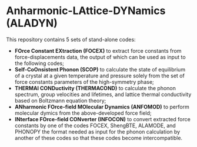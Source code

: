 # Anharmonic-LAttice-DYNamics (ALADYN)
This repository contains 5 sets of stand-alone codes:
- **FOrce Constant EXtraction (FOCEX)** to extract force constants from force-displacements data, the output of which can be used as input to the following codes;
- **Self-CoOnsistent Phonon (SCOP)** to calculate the state of equilibrium of a crystal at a given temperature and pressure solely from the set of force constants parameters of the high-symmetry phase;
- **THERMAl CONDuctivity (THERMACOND)** to calculate the phonon spectrum, group velocities and lifetimes, and lattice thermal conductivity based on Boltzmann equation theory;
- **ANharmonic FOrce-field MOlecular Dynamics (ANFOMOD)** to perform molecular dymics from the above-developed force field;
- **INterface FOrce-field CONverter (INFOCON)** to convert extracted force constants by one of the codes FOCEX, ShengBTE, ALAMODE, and PHONOPY the format needed as input for the phonon calculation by another of these codes so that these codes become intercompatible.
